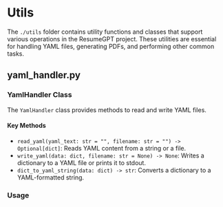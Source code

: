 # Utils

The `./utils` folder contains utility functions and classes that support various operations in the ResumeGPT project. These utilities are essential for handling YAML files, generating PDFs, and performing other common tasks.

## yaml_handler.py

### YamlHandler Class
The `YamlHandler` class provides methods to read and write YAML files.

#### Key Methods

- `read_yaml(yaml_text: str = "", filename: str = "") -> Optional[dict]`: Reads YAML content from a string or a file.
- `write_yaml(data: dict, filename: str = None) -> None`: Writes a dictionary to a YAML file or prints it to stdout.
- `dict_to_yaml_string(data: dict) -> str`: Converts a dictionary to a YAML-formatted string.

### Usage

